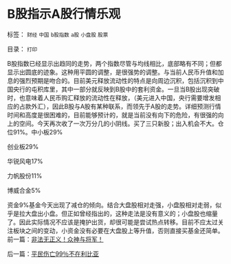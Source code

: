 # B股指示A股行情乐观

标签： `财经` `中国` `b股指数` `a股` `小盘股` `股票` 

目录： `打印`



B股指数已经显示出趋同的走势，两个指数尽管与均线相比，底部略有不同；但都显示出圆底的迹象。这种用平圆的调整，是很强势的调整。与当前人民币升值和加息的强烈预期是吻合的。目前美元释放流动性的特点是向周边沉积，包括沉积到中国央行的屯积库里，其中一部分就反映到B股中的套利资金。一旦当B股出现突破时，也意味着人民币购汇释放的流动性在释放，（美元进入中国，央行需要增发相应的占款外汇），因此B股与A股有某种联系，而领先于A股的走势。详细预测行情时间和高度是很困难的，目前能够预计的，就是当前没有向下的危险，有很强的向上的空间。今天再次收了一次万分几的小阴线。买了三只新股；出入机会不大。仓位91%。中小板29%

创业板29%

华锐风电17%

力帆股份11%

博威合金5%

资金9%基金今天出现了减仓的倾向。结合大盘股相对走强，小盘股相对走弱，似乎是拉大盘出小盘。但正如曾经指出的，这种走法是没有意义的；小盘股也缩量了。因此实际情况不应该是掩护出货，却很可能是尝试热点转移。目前不应太过关注板块之间的变动，小资金没有必要在大盘股上等升值，否则直接买基金还简单。前一篇：[非法无正义！众神与将军！](../../../2011/3/21/非法无正义！众神与将军！.md)

后一篇：[平民伤亡99％不在利比亚](../../../2011/3/22/平民伤亡99％不在利比亚.md)
